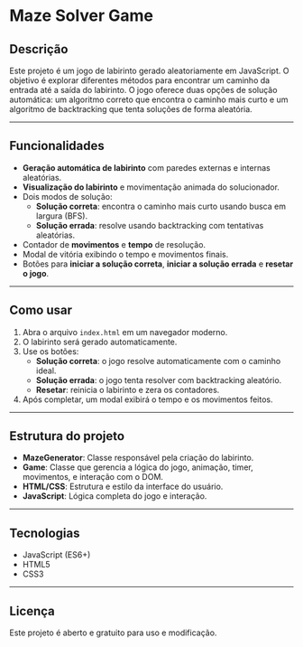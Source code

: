 # Maze Solver Game

## Descrição

Este projeto é um jogo de labirinto gerado aleatoriamente em JavaScript. O objetivo é explorar diferentes métodos para encontrar um caminho da entrada até a saída do labirinto. O jogo oferece duas opções de solução automática: um algoritmo correto que encontra o caminho mais curto e um algoritmo de backtracking que tenta soluções de forma aleatória.

---

## Funcionalidades

- **Geração automática de labirinto** com paredes externas e internas aleatórias.
- **Visualização do labirinto** e movimentação animada do solucionador.
- Dois modos de solução:
  - **Solução correta**: encontra o caminho mais curto usando busca em largura (BFS).
  - **Solução errada**: resolve usando backtracking com tentativas aleatórias.
- Contador de **movimentos** e **tempo** de resolução.
- Modal de vitória exibindo o tempo e movimentos finais.
- Botões para **iniciar a solução correta**, **iniciar a solução errada** e **resetar o jogo**.

---

## Como usar

1. Abra o arquivo `index.html` em um navegador moderno.
2. O labirinto será gerado automaticamente.
3. Use os botões:
   - **Solução correta**: o jogo resolve automaticamente com o caminho ideal.
   - **Solução errada**: o jogo tenta resolver com backtracking aleatório.
   - **Resetar**: reinicia o labirinto e zera os contadores.
4. Após completar, um modal exibirá o tempo e os movimentos feitos.

---

## Estrutura do projeto

- **MazeGenerator**: Classe responsável pela criação do labirinto.
- **Game**: Classe que gerencia a lógica do jogo, animação, timer, movimentos, e interação com o DOM.
- **HTML/CSS**: Estrutura e estilo da interface do usuário.
- **JavaScript**: Lógica completa do jogo e interação.

---

## Tecnologias

- JavaScript (ES6+)
- HTML5
- CSS3

---
## Licença

Este projeto é aberto e gratuito para uso e modificação.
